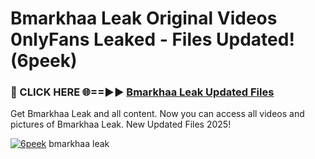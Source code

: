 # Bmarkhaa Leak Original Videos 0nlyFans Leaked - Files Updated! (6peek)

<h3>🔴 CLICK HERE 🌐==►► <a href="https://tinyurl.com/2wckxsce" rel="nofollow">Bmarkhaa Leak Updated Files</a></h3>

Get Bmarkhaa Leak and all content. Now you can access all videos and pictures of Bmarkhaa Leak. New Updated Files 2025!

[![6peek](https://i.imgur.com/AFduVYN.gif)](https://tinyurl.com/2wckxsce)
bmarkhaa leak